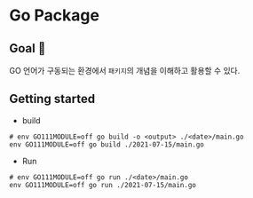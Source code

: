 # Go Package 

## Goal :rocket:
GO 언어가 구동되는 환경에서 `패키지`의 개념을 이해하고 활용할 수 있다.


## Getting started
- build
```
# env GO111MODULE=off go build -o <output> ./<date>/main.go  
env GO111MODULE=off go build ./2021-07-15/main.go
```

- Run
```
# env GO111MODULE=off go run ./<date>/main.go  
env GO111MODULE=off go run ./2021-07-15/main.go 
```
